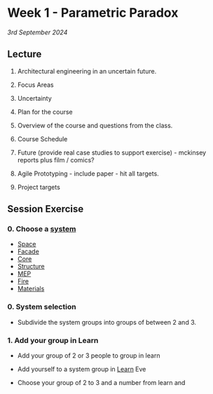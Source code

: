 # Week 1 - Parametric Paradox

*3rd September 2024*

## Lecture

1. Architectural engineering in an uncertain future.
1. Focus Areas

1. Uncertainty
1. Plan for the course
2. Overview of the course and questions from the class.
3. Course Schedule

1. Future (provide real case studies to support exercise) - mckinsey reports plus film / comics?
1. Agile Prototyping - include paper - hit all targets.
1. Project targets

## Session Exercise

### 0. Choose a [system]
* [Space]
* [Facade]
* [Core]
* [Structure]
* [MEP]
* [Fire]
* [Materials]

### 0. System selection
* Subdivide the system groups into groups of between 2 and 3.

### 1. Add your group in Learn
* Add your group of 2 or 3 people to group in learn
* Add yourself to a system group in [Learn](https://learn.inside.dtu.dk/d2l/lms/group/group_list.d2l?ou=215386&categoryId=21009) Eve

* Choose your group of 2 to 3 and a number from learn and 


[system]: (/Agile/Concepts/BuildingSystem)

[Space]: /Agile/Systems/Space
[Facade]: /Agile/Systems/Facade
[Core]: /Agile/Systems/Core
[Structure]: /Agile/Systems/Structure
[MEP]: /Agile/Systems/MEP
[Fire]: /Agile/Systems/Fire
[Materials]: /Agile/Systems/Materials

<!--

### 8:00 – 8:30
* Watch introduction video individually - headphones :)
* Link to follow.
### 8:30 – 9:00 
* Kristian presentation
* Introduce session exercise.
* Everyone check their skylab visit group
### 9:00 - 9:30
* Group A and B walk to skylab.
* Group C and D do session exercise with Kristian in 127/014
### 9.30 – 10:00
* Kristian walk with group C and D to skylab
* Group A and B get their skylab introduction in Skylab. 
### 10:00 – 10:30
* Kristian meets group A and B at Skylab and walk with them back to 127/014
* Group C and D get their skylab introduction in Skylab. 
### 10:30 – 11:00
* Group A and B do session exercise with Kristian in 127/014
* Groups C and D walk back to 127/014 from Skylab
### 11:00 – 12:00
* All back in 127, Kristian helps class divide into groups based on their project interests
* Kristian talking with the groups (tutorials)


-->

